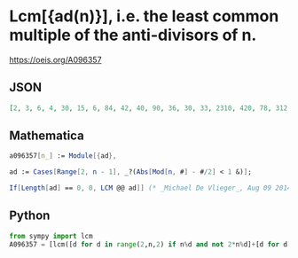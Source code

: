 # Lcm\[\{ad\(n\)\}\], i\.e\. the least common multiple of the anti\-divisors of n\.
https://oeis.org/A096357
## JSON
```JSON
[2, 3, 6, 4, 30, 15, 6, 84, 42, 40, 90, 36, 30, 33, 2310, 420, 78, 312, 42, 180, 90, 112, 3570, 204, 990, 25080, 114, 60, 126, 4095, 4290, 276, 4830, 24, 150, 23100, 6006, 432, 54, 7140, 14790, 696, 8190, 33852, 17670, 3040, 1386, 1980, 102, 840, 210, 36, 12210]
```
## Mathematica
```Mathematica
a096357[n_] := Module[{ad},
```
```Mathematica
ad := Cases[Range[2, n - 1], _?(Abs[Mod[n, #] - #/2] < 1 &)];
```
```Mathematica
If[Length[ad] == 0, 0, LCM @@ ad]] (* _Michael De Vlieger_, Aug 09 2014*)
```
## Python
```Python
from sympy import lcm
A096357 = [lcm([d for d in range(2,n,2) if n%d and not 2*n%d]+[d for d in range(3,n,2) if n%d and 2*n%d in [d-1,1]]) for n in range(3,10**5)] # _Chai Wah Wu_, Aug 09 2014
```
